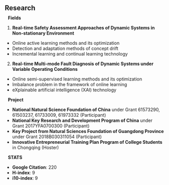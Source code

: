 
<h1 id="research"></h1>

<h2 style="margin: 60px 0px 10px;">Research</h2>

<h4 style="margin:0 10px 0;">Fields</h4>

1.  <strong>Real-time Safety Assessment Approaches of Dynamic Systems in Non-stationary Environment</strong>
* Online active learning methods and its optimization
* Detection and adaptation methods of concept drift
* Incremental learning and continual learning technology

2. <strong> Real-time Multi-mode Fault Diagnosis of Dynamic Systems under Variable Operating Conditions</strong> 
* Online semi-supervised learning methods and its optimization
* Imbalance problem in the framework of online learning
* eXplainable artificial intelligence (XAI) technology

<h4 style="margin:0 10px 0;">Project</h4>

* **National Natural Science Foundation of China** under Grant 61573290, 61503237, 61733009, 61973332 (Participant) 
* **National Key Research and Development Program of China** under Grant 2017YFA0700300 (Participant)
* **Key Project from Natural Sciences Foundation of Guangdong Province** under Grant 2018B030311054 (Participant) 
* **Innovative Entrepreneurial Training Plan Program of College Students** in Chongqing (Hoster)

<h4 style="margin:0 10px 0;">STATS</h4>

* **Google Citation**: 220
* **H-index**: 9
* **i10-index**: 9
